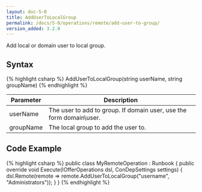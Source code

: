 ```yaml
---
layout: doc-5-0
title: AddUserToLocalGroup
permalink: /docs/5-0/operations/remote/add-user-to-group/
version_added: 3.2.0
---
```


Add local or domain user to local group.

## Syntax

{% highlight csharp %}
AddUserToLocalGroup(string userName, string groupName)
{% endhighlight %}

<table>
	<thead>
		<tr>
			<th>Parameter</th>
			<th>Description</th>
		</tr>
	</thead>
	<tbody>
    <tr>
      <td>userName</td>
      <td>The user to add to group. If domain user, use the form domain\user.</td>
    </tr>
    <tr>
      <td>groupName</td>
      <td>The local group to add the user to.</td>
    </tr>
	</tbody>
</table>

## Code Example

{% highlight csharp %}
public class MyRemoteOperation : Runbook
{
    public override void Execute(IOfferOperations dsl, ConDepSettings settings)
    {
        dsl.Remote(remote => remote.AddUserToLocalGroup("username", "Administrators"));
    }
}
{% endhighlight %}

